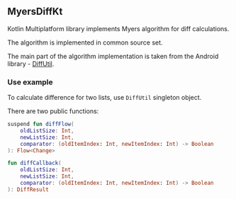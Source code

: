 ## MyersDiffKt

Kotlin Multiplatform library implements Myers algorithm for diff calculations.

The algorithm is implemented in common source set.

The main part of the algorithm implementation is taken from the Android library - [DiffUtil](https://developer.android.com/reference/android/support/v7/util/DiffUtil).

### Use example

To calculate difference for two lists, use `DiffUtil` singleton object.

There are two public functions:

```kotlin
suspend fun diffFlow(
    oldListSize: Int,
    newListSize: Int,
    comparator: (oldItemIndex: Int, newItemIndex: Int) -> Boolean
): Flow<Change>
```

```kotlin
fun diffCallback(
    oldListSize: Int,
    newListSize: Int,
    comparator: (oldItemIndex: Int, newItemIndex: Int) -> Boolean
): DiffResult
```
